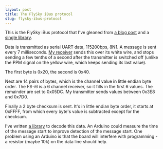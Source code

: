 ```yaml
---
layout: post
title: The FlySky iBus protocol
slug: flysky-ibus-protocol
---
```


This is the FlySky iBus protocol that I've gleaned from [a blog post][ibus-blog] and a [single library][ibus-library].

Data is transmitted as serial UART data, 115200bps, 8N1.  A message is sent every 7 milliseconds.  [My receiver][my-receiver] sends this over its white wire, and stops sending a few tenths of a second after the transmitter is switched off (unlike the PPM signal on the yellow wire, which keeps sending its last value).

The first byte is 0x20, the second is 0x40.

Next are 14 pairs of bytes, which is the channel value in little endian byte order.  The FS-i6 is a 6 channel receiver, so it fills in the first 6 values.  The remainder are set to 0x05DC.  My transmitter sends values between 0x3E8 and 0x7D0.

Finally a 2 byte checksum is sent.  It's in little endian byte order, it starts at 0xFFFF, from which every byte's value is subtracted except for the checksum.

I've written [a library][my-library] to decode this data.  An Arduino could measure the time of the message start to improve detection of the message start.  One problem using an Arduino is that the board will interfere with programming - a resistor (maybe 10k) on the data line should help.

[ibus-blog]: https://basejunction.wordpress.com/2015/08/23/en-flysky-i6-14-channels-part1/
[ibus-library]: https://github.com/aanon4/FlySkyIBus
[my-library]: https://github.com/33d/ibus-library
[my-receiver]: https://www.banggood.com/818CH-Mini-Receiver-With-PPM-iBus-SBUS-Output-for-Flysky-i6-i6x-AFHDS-2A-Transmitter-p-1183313.html

